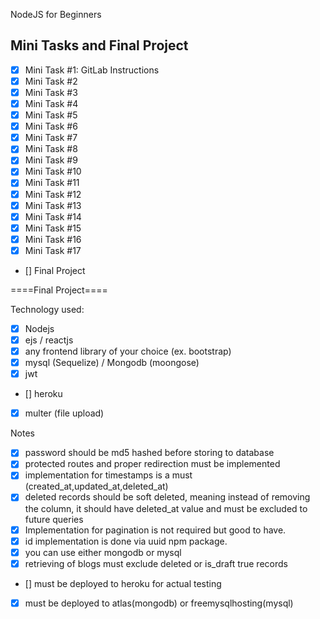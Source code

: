 NodeJS for Beginners

## Mini Tasks and Final Project

-   [x] Mini Task #1: GitLab Instructions
-   [x] Mini Task #2
-   [x] Mini Task #3
-   [x] Mini Task #4
-   [x] Mini Task #5
-   [x] Mini Task #6
-   [x] Mini Task #7
-   [x] Mini Task #8
-   [x] Mini Task #9
-   [x] Mini Task #10
-   [x] Mini Task #11
-   [x] Mini Task #12
-   [x] Mini Task #13
-   [x] Mini Task #14
-   [x] Mini Task #15
-   [x] Mini Task #16
-   [x] Mini Task #17
-   [] Final Project

====Final Project====

Technology used:

-   [x] Nodejs
-   [x] ejs / reactjs
-   [x] any frontend library of your choice (ex. bootstrap)
-   [x] mysql (Sequelize) / Mongodb (moongose)
-   [x] jwt
-   [] heroku
-   [x] multer (file upload)

Notes

-   [x] password should be md5 hashed before storing to database
-   [x] protected routes and proper redirection must be implemented
-   [x] implementation for timestamps is a must (created_at,updated_at,deleted_at)
-   [x] deleted records should be soft deleted, meaning instead of removing the column, it should have deleted_at value and must be excluded to future queries
-   [x] Implementation for pagination is not required but good to have.
-   [x] id implementation is done via uuid npm package.
-   [x] you can use either mongodb or mysql
-   [x] retrieving of blogs must exclude deleted or is_draft true records
-   [] must be deployed to heroku for actual testing
-   [x] must be deployed to atlas(mongodb) or freemysqlhosting(mysql)
